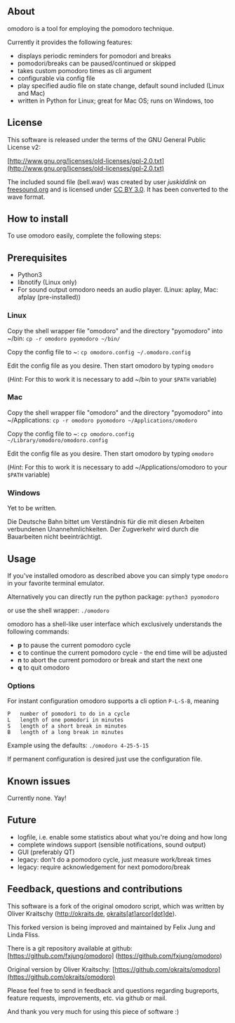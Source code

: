 ## About
omodoro is a tool for employing the pomodoro technique.

Currently it provides the following features:

- displays periodic reminders for pomodori and breaks
- pomodori/breaks can be paused/continued or skipped
- takes custom pomodoro times as cli argument
- configurable via config file
- play specified audio file on state change, default sound included (Linux and Mac)
- written in Python for Linux; great for Mac OS; runs on Windows, too

## License
This software is released under the terms of the
GNU General Public License v2:

[http://www.gnu.org/licenses/old-licenses/gpl-2.0.txt](http://www.gnu.org/licenses/old-licenses/gpl-2.0.txt)

The included sound file (bell.wav) was created by user *juskiddink* on [freesound.org](https://www.freesound.org/people/juskiddink/sounds/68261/) and is licensed under [CC BY 3.0](https://creativecommons.org/licenses/by/3.0/). It has been converted to the wave format.

## How to install
To use omodoro easily, complete the following steps:

## Prerequisites
- Python3
- libnotify (Linux only)
- For sound output omodoro needs an audio player. (Linux: aplay, Mac: afplay (pre-installed))

### Linux
Copy the shell wrapper file "omodoro" and the directory "pyomodoro" into ~/bin:
`cp -r omodoro pyomodoro ~/bin/`

Copy the config file to ~:
`cp omodoro.config ~/.omodoro.config`

Edit the config file as you desire. Then start omodoro by typing
`omodoro`

(*Hint*: For this to work it is necessary to add ~/bin to your `$PATH` variable)

### Mac
Copy the shell wrapper file "omodoro" and the directory "pyomodoro" into ~/Applications:
`cp -r omodoro pyomodoro ~/Applications/omodoro`

Copy the config file to ~:
`cp omodoro.config ~/Library/omodoro/omodoro.config`

Edit the config file as you desire. Then start omodoro by typing
`omodoro`

(*Hint*: For this to work it is necessary to add ~/Applications/omodoro to your `$PATH` variable)

### Windows
Yet to be written.

Die Deutsche Bahn bittet um Verständnis für die mit diesen Arbeiten verbundenen Unannehmlichkeiten.
Der Zugverkehr wird durch die Bauarbeiten nicht beeinträchtigt.

## Usage
If you've installed omodoro as described above you can simply type `omodoro` in your favorite terminal emulator.

Alternatively you can directly run the python package:
`python3 pyomodoro`

or use the shell wrapper:
`./omodoro`

omodoro has a shell-like user interface which exclusively understands the following commands:
- __p__ to pause the current pomodoro cycle
- __c__ to continue the current pomodoro cycle - the end time will be adjusted
- __n__ to abort the current pomodoro or break and start the next one
- __q__ to quit omodoro

### Options
For instant configuration omodoro supports a cli option `P-L-S-B`, meaning

	P	number of pomodori to do in a cycle
	L	length of one pomodori in minutes
	S	length of a short break in minutes
	B	length of a long break in minutes


Example using the defaults:
`./omodoro 4-25-5-15`

If permanent configuration is desired just use the configuration file.

## Known issues
Currently none. Yay!

## Future
- logfile, i.e. enable some statistics about what you're doing and how long
- complete windows support (sensible notifications, sound output)
- GUI (preferably QT)
- legacy: don't do a pomodoro cycle, just measure work/break times
- legacy: require acknowledgement for next pomodoro/break

## Feedback, questions and contributions
This software is a fork of the original omodoro script, which was written by Oliver Kraitschy (http://okraits.de, [okraits[at]arcor[dot]de](mailto:okraits@arcor.de)).

This forked version is being improved and maintained by Felix Jung and Linda Fliss.

There is a git repository available at github:
[https://github.com/fxjung/omodoro] (https://github.com/fxjung/omodoro)

Original version by Oliver Kraitschy:
[https://github.com/okraits/omodoro](https://github.com/okraits/omodoro)

Please feel free to send in feedback and questions regarding bugreports, feature requests, improvements, etc. via github or mail.

And thank you very much for using this piece of software :)
